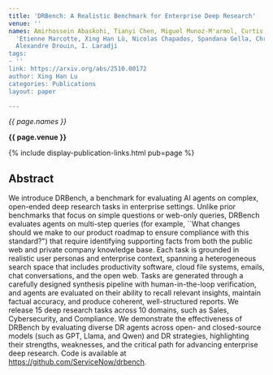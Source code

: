 ```yaml
---
title: 'DRBench: A Realistic Benchmark for Enterprise Deep Research'
venue: ''
names: Amirhossein Abaskohi, Tianyi Chen, Miguel Munoz-M'armol, Curtis Fox, A. Ramesh,
  'Etienne Marcotte, Xing Han Lù, Nicolas Chapados, Spandana Gella, Christopher Pal,
  Alexandre Drouin, I. Laradji
tags:
- ''
link: https://arxiv.org/abs/2510.00172
author: Xing Han Lu
categories: Publications
layout: paper

---
```


*{{ page.names }}*

**{{ page.venue }}**

{% include display-publication-links.html pub=page %}

## Abstract

We introduce DRBench, a benchmark for evaluating AI agents on complex, open-ended deep research tasks in enterprise settings. Unlike prior benchmarks that focus on simple questions or web-only queries, DRBench evaluates agents on multi-step queries (for example, ``What changes should we make to our product roadmap to ensure compliance with this standard?") that require identifying supporting facts from both the public web and private company knowledge base. Each task is grounded in realistic user personas and enterprise context, spanning a heterogeneous search space that includes productivity software, cloud file systems, emails, chat conversations, and the open web. Tasks are generated through a carefully designed synthesis pipeline with human-in-the-loop verification, and agents are evaluated on their ability to recall relevant insights, maintain factual accuracy, and produce coherent, well-structured reports. We release 15 deep research tasks across 10 domains, such as Sales, Cybersecurity, and Compliance. We demonstrate the effectiveness of DRBench by evaluating diverse DR agents across open- and closed-source models (such as GPT, Llama, and Qwen) and DR strategies, highlighting their strengths, weaknesses, and the critical path for advancing enterprise deep research. Code is available at https://github.com/ServiceNow/drbench.